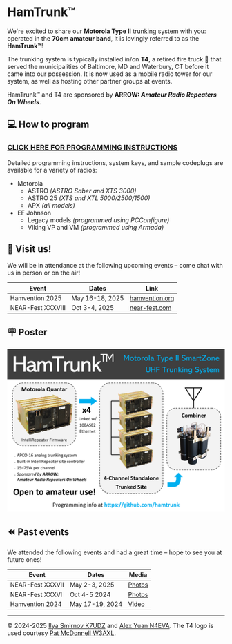 HamTrunk™
=========

We're excited to share our **Motorola Type II** trunking system with you: operated in the **70cm amateur band**, it is lovingly referred to as the **HamTrunk™**!

The trunking system is typically installed in/on **T4**, a retired fire truck 🚒 that served the municipalities of Baltimore, MD and Waterbury, CT before it came into our possession. It is now used as a mobile radio tower for our system, as well as hosting other partner groups at events.

HamTrunk™ and T4 are sponsored by **ARROW: *Amateur Radio Repeaters On Wheels***.

## 💻 How to program

### [CLICK HERE FOR PROGRAMMING INSTRUCTIONS](https://github.com/hamtrunk/hamtrunk-subscriber)

Detailed programming instructions, system keys, and sample codeplugs are available for a variety of radios:

- Motorola
    - ASTRO *(ASTRO Saber and XTS 3000)*
    - ASTRO 25 *(XTS and XTL 5000/2500/1500)*
    - APX *(all models)*
- EF Johnson
    - Legacy models *(programmed using PCConfigure)*
    - Viking VP and VM *(programmed using Armada)*

## 📅 Visit us!

We will be in attendance at the following upcoming events &ndash; come chat with us in person or on the air!

| Event             | Dates           | Link                                      |
|-------------------|-----------------|-------------------------------------------|
| Hamvention 2025   | May 16-18, 2025 | [hamvention.org](https://hamvention.org/) |
| NEAR-Fest XXXVIII | Oct 3-4, 2025   | [near-fest.com](https://near-fest.com/)   |

## 🪧 Poster

![](images/poster.png)

## ⏪ Past events

We attended the following events and had a great time &ndash; hope to see you at future ones!

| Event             | Dates           | Media |
|-------------------|-----------------|-------|
| NEAR-Fest XXXVII  | May 2-3, 2025   | [Photos](https://www.facebook.com/hamtrunk/posts/pfbid0z5idnyvVa4xKyCHp6ahKH7K7wTV9ACj3kuMk7rqzRunVVGukPuc3XSP57VrLk9QMl) |
| NEAR-Fest XXXVI   | Oct 4-5 2024    | [Photos](https://www.facebook.com/hamtrunk/posts/pfbid0KYAuF7LHjv1acQ5aw8Z8hNiw2QWUWvXFtA5MRup6YhprfYZM6SEjbXEQPfRUAhVMl) |
| Hamvention 2024   | May 17-19, 2024 | [Video](https://www.youtube.com/watch?v=_ZwOPZFaW2k) |

---
&copy; 2024-2025 [Ilya Smirnov K7UDZ](http://github.com/ilyacodes) and [Alex Yuan N4EVA](http://github.com/alexhanyuan). The T4 logo is used courtesy [Pat McDonnell W3AXL](https://github.com/W3AXL).
